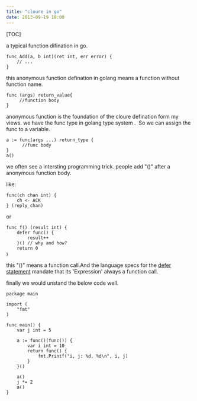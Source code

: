```yaml
---
title: "cloure in go"
date: 2013-09-19 18:00
---
```

[TOC]

a typical function difination in go.

    func Add(a, b int)(ret int, err error) {
        // ...   
    } 

this anonymous function defination in golang means a function without function name.

    func (args) return_value{
         //function body
    }

anonymous function is the foundation of the cloure defination form my views. we have the func type in golang type system .  So we can assign the func to a variable.

    a := func(args ...) return_type {
          //func body
    }
    a()

we often see a intersting programming trick. people add "()" after a anonymous function body.

like:

    func(ch chan int) {
        ch <- ACK 
    } (reply_chan)

or

    func f() (result int) {
        defer func() {
            result++
        }() // why and how?
        return 0
    ｝

this "()" means a function call.And the language specs for the [defer statement](http://golang.org/ref/spec#Defer_statements) mandate that its 'Expression' always a function call.

finally we would unstand the below code well.

    package main  

    import (
        "fmt"
    )  

    func main() {
        var j int = 5

        a := func()(func()) {
            var i int = 10
            return func() {
                fmt.Printf("i, j: %d, %d\n", i, j)
            }
        }()

        a()
        j *= 2
        a()
    }


